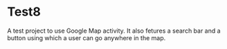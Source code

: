 # Test8

A test project to use Google Map activity.
It also fetures a search bar and a button using which a user can go anywhere in the map.
